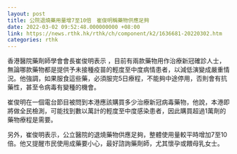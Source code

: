 ```yaml
---
layout: post
title: 公院退燒藥用量增7至10倍　崔俊明稱藥物供應足夠
date: 2022-03-02 09:52:48.000000000 +08:00
link: https://news.rthk.hk/rthk/ch/component/k2/1636681-20220302.htm
categories: rthk
---
```


香港醫院藥劑師學會會長崔俊明表示 ，目前有兩款藥物用作治療新冠確診人士，無論哪款藥物都是提供予未接種疫苗的輕度至中度病情患者，以減低演變成嚴重情況。他強調，如果服食這些藥，必須服完5日療程，不能夠中途停用，否則會有抗藥性，甚至令病毒有變種的機會。

崔俊明在一個電台節目被問到本港應該購買多少治療新冠病毒藥物，他說，本港即將做全民檢測，可能找到數以萬計的輕度至中度感染患者，因此購買超過1萬劑的藥物療程是需要。

另外，崔俊明表示，公立醫院的退燒藥物供應足夠，整體使用量較平時增加7至10倍。他又提醒市民使用成藥要小心，最好諮詢藥劑師，尤其懷孕或餵母乳女士。
